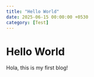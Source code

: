 ```yaml
---
title: "Hello World"
date: 2025-06-15 00:00:00 +0530
category: [Test]
---
```

# Hello World

Hola, this is my first blog!
